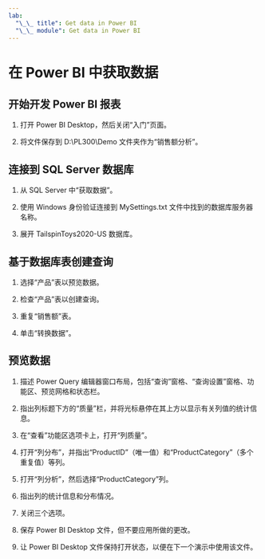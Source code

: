 ```yaml
---
lab:
  "\_\_ title": Get data in Power BI
  "\_\_ module": Get data in Power BI
---
```

# 在 Power BI 中获取数据

## 开始开发 Power BI 报表

1. 打开 Power BI Desktop，然后关闭“入门”页面。

1. 将文件保存到 D:\PL300\Demo 文件夹作为“销售额分析”。

## 连接到 SQL Server 数据库

1. 从 SQL Server 中“获取数据”。

1. 使用 Windows 身份验证连接到 MySettings.txt 文件中找到的数据库服务器名称。

1. 展开 TailspinToys2020-US 数据库。

## 基于数据库表创建查询

1. 选择“产品”表以预览数据。

1. 检查“产品”表以创建查询。

1. 重复“销售额”表。

1. 单击“转换数据”。

## 预览数据

1. 描述 Power Query 编辑器窗口布局，包括“查询”窗格、“查询设置”窗格、功能区、预览网格和状态栏。

1. 指出列标题下方的“质量”栏，并将光标悬停在其上方以显示有关列值的统计信息。

1. 在“查看”功能区选项卡上，打开“列质量”。

1. 打开“列分布”，并指出“ProductID”（唯一值）和“ProductCategory”（多个重复值）等列。

1. 打开“列分析”，然后选择“ProductCategory”列。

1. 指出列的统计信息和分布情况。

1. 关闭三个选项。

1. 保存 Power BI Desktop 文件，但不要应用所做的更改。

1. 让 Power BI Desktop 文件保持打开状态，以便在下一个演示中使用该文件。
